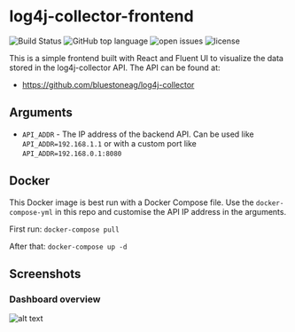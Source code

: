 # log4j-collector-frontend

![Build Status](https://github.com/bluestoneag/log4j-collector/workflows/CI/badge.svg)
![GitHub top language](https://img.shields.io/github/languages/top/bluestoneag/log4j-collector-frontend)
![open issues](https://img.shields.io/github/issues-raw/bluestoneag/log4j-collector-frontend)
![license](https://img.shields.io/github/license/bluestoneag/log4j-collector-frontend)

This is a simple frontend built with React and Fluent UI to visualize the data stored in the log4j-collector API.
The API can be found at:

- https://github.com/bluestoneag/log4j-collector

## Arguments

- `API_ADDR` - The IP address of the backend API. Can be used like `API_ADDR=192.168.1.1` or with a custom port like `API_ADDR=192.168.0.1:8080`

## Docker

This Docker image is best run with a Docker Compose file. Use the `docker-compose-yml` in this repo and customise the API IP address in the arguments.

First run:
`docker-compose pull`

After that:
`docker-compose up -d`

## Screenshots

### Dashboard overview

![alt text](https://github.com/bluestoneag/log4j-collector-frontend/tree/main/assets/dashboard.jpg "Dashboard")

